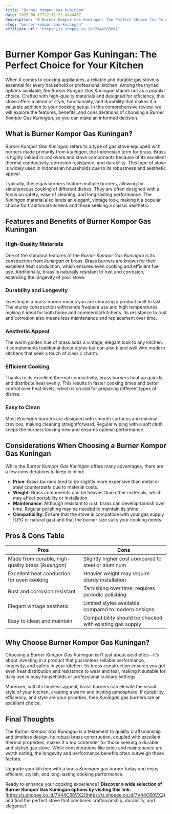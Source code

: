 ```yaml
---
title: "Burner Kompor Gas Kuningan"
date: 2025-06-17T22:11:22.844448Z
description: "# Burner Kompor Gas Kuningan: The Perfect Choice for Your Kitchen..."
slug: "burner-kompor-gas-kuningan"
affiliate_url: "https://s.shopee.co.id/7V44C68VX2"
---
```

# Burner Kompor Gas Kuningan: The Perfect Choice for Your Kitchen

When it comes to cooking appliances, a reliable and durable gas stove is essential for every household or professional kitchen. Among the myriad options available, the *Burner Kompor Gas Kuningan* stands out as a popular choice. Crafted with high-quality materials and designed for efficiency, this stove offers a blend of style, functionality, and durability that makes it a valuable addition to your cooking setup. In this comprehensive review, we will explore the features, benefits, and considerations of choosing a *Burner Kompor Gas Kuningan*, so you can make an informed decision.

## What is Burner Kompor Gas Kuningan?

*Burner Kompor Gas Kuningan* refers to a type of gas stove equipped with burners made primarily from *kuningan*, the Indonesian term for brass. Brass is highly valued in cookware and stove components because of its excellent thermal conductivity, corrosion resistance, and durability. This type of stove is widely used in Indonesian households due to its robustness and aesthetic appeal.

Typically, these gas burners feature multiple burners, allowing for simultaneous cooking of different dishes. They are often designed with a focus on safety, ease of cleaning, and long-lasting performance. The *Kuningan* material also lends an elegant, vintage look, making it a popular choice for traditional kitchens and those seeking a classic aesthetic.

## Features and Benefits of Burner Kompor Gas Kuningan

### High-Quality Materials

One of the standout features of the *Burner Kompor Gas Kuningan* is its construction from *kuningan* or brass. Brass burners are known for their excellent heat conduction, which ensures even cooking and efficient fuel use. Additionally, brass is naturally resistant to rust and corrosion, extending the longevity of your stove.

### Durability and Longevity

Investing in a brass burner means you are choosing a product built to last. The sturdy construction withstands frequent use and high temperatures, making it ideal for both home and commercial kitchens. Its resistance to rust and corrosion also means less maintenance and replacement over time.

### Aesthetic Appeal

The warm golden hue of brass adds a vintage, elegant look to any kitchen. It complements traditional decor styles but can also blend well with modern kitchens that seek a touch of classic charm.

### Efficient Cooking

Thanks to its excellent thermal conductivity, brass burners heat up quickly and distribute heat evenly. This results in faster cooking times and better control over heat levels, which is crucial for preparing different types of dishes.

### Easy to Clean

Most *Kuningan* burners are designed with smooth surfaces and minimal crevices, making cleaning straightforward. Regular wiping with a soft cloth keeps the burners looking new and ensures optimal performance.

## Considerations When Choosing a Burner Kompor Gas Kuningan

While the *Burner Kompor Gas Kuningan* offers many advantages, there are a few considerations to keep in mind:

- **Price**: Brass burners tend to be slightly more expensive than metal or steel counterparts due to material costs.
- **Weight**: Brass components can be heavier than other materials, which may affect portability or installation.
- **Maintenance**: Although resistant to rust, brass can develop tarnish over time. Regular polishing may be needed to maintain its shine.
- **Compatibility**: Ensure that the stove is compatible with your gas supply (LPG or natural gas) and that the burner size suits your cooking needs.

## Pros & Cons Table

| Pros                                              | Cons                                                  |
|---------------------------------------------------|-------------------------------------------------------|
| Made from durable, high-quality brass (*kuningan*) | Slightly higher cost compared to steel or aluminum     |
| Excellent heat conduction for even cooking      | Heavier weight may require sturdy installation       |
| Rust and corrosion resistant                    | Tarnishing over time; requires periodic polishing   |
| Elegant vintage aesthetic                        | Limited styles available compared to modern designs |
| Easy to clean and maintain                      | Compatibility should be checked with existing gas supply |

## Why Choose Burner Kompor Gas Kuningan?

Choosing a *Burner Kompor Gas Kuningan* isn’t just about aesthetics—it’s about investing in a product that guarantees reliable performance, longevity, and safety in your kitchen. Its brass construction ensures you get even heat distribution and resistance to wear and tear, making it suitable for daily use in busy households or professional culinary settings.

Moreover, with its timeless appeal, brass burners can elevate the visual style of your kitchen, creating a warm and inviting atmosphere. If durability, efficiency, and style are your priorities, then *Kuningan* gas burners are an excellent choice.

## Final Thoughts

The *Burner Kompor Gas Kuningan* is a testament to quality craftsmanship and timeless design. Its robust brass construction, coupled with excellent thermal properties, makes it a top contender for those seeking a durable and stylish gas stove. While considerations like price and maintenance are worth noting, the longevity and performance benefits often outweigh these factors.

Upgrade your kitchen with a brass *Kuningan* gas burner today and enjoy efficient, stylish, and long-lasting cooking performance. 

Ready to enhance your cooking experience? **Discover a wide selection of Burner Kompor Gas Kuningan options by visiting this link:** [https://s.shopee.co.id/7V44C68VX2](https://s.shopee.co.id/7V44C68VX2) and find the perfect stove that combines craftsmanship, durability, and elegance!